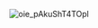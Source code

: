 ![oie_pAkuShT4TOpl](https://github.com/AurelSid/school_management/assets/48348299/df6e6043-58c3-473f-a0ed-0bdf9b966d67)
